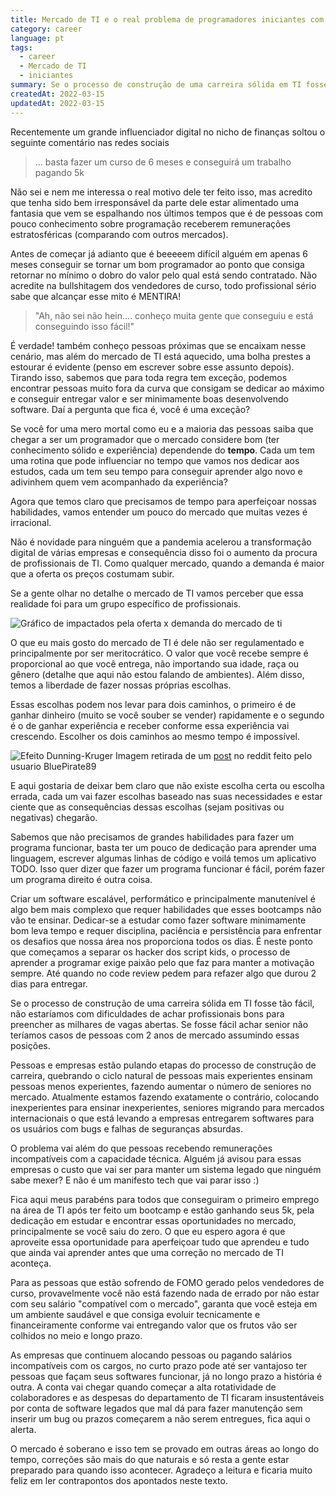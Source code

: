 ```yaml
---
title: Mercado de TI e o real problema de programadores iniciantes com sálarios altos
category: career
language: pt
tags:
  - career
  - Mercado de TI
  - iniciantes
summary: Se o processo de construção de uma carreira sólida em TI fosse tão fácil, não estaríamos com dificuldades de achar bons profissionais.
createdAt: 2022-03-15
updatedAt: 2022-03-15
---
```


Recentemente um grande influenciador digital no nicho de finanças soltou o seguinte comentário nas redes sociais

> ... basta fazer um curso de 6 meses e conseguirá um trabalho pagando 5k

Não sei e nem me interessa o real motivo dele ter feito isso, mas acredito que tenha sido bem irresponsável da parte dele estar alimentado uma fantasia que vem se espalhando nos últimos tempos que é de pessoas com pouco conhecimento sobre programação receberem remunerações estratosféricas (comparando com outros mercados).

Antes de começar já adianto que é beeeeem difícil alguém em apenas 6 meses conseguir se tornar um bom programador ao ponto que consiga retornar no mínimo o dobro do valor pelo qual está sendo contratado. Não acredite na bullshitagem dos vendedores de curso, todo profissional sério sabe que alcançar esse mito é MENTIRA!

> "Ah, não sei não hein.... conheço muita gente que conseguiu e está conseguindo isso fácil!"

É verdade! também conheço pessoas próximas que se encaixam nesse cenário, mas além do mercado de TI está aquecido, uma bolha prestes a estourar é evidente (penso em escrever sobre esse assunto depois). Tirando isso, sabemos que para toda regra tem exceção, podemos encontrar pessoas muito fora da curva que consigam se dedicar ao máximo e conseguir entregar valor e ser minimamente boas desenvolvendo software. Daí a pergunta que fica é, você é uma exceção?

Se você for uma mero mortal como eu e a maioria das pessoas saiba que chegar a ser um programador que o mercado considere bom (ter conhecimento sólido e experiência) dependende do **tempo**. Cada um tem uma rotina que pode influenciar no tempo que vamos nos dedicar aos estudos, cada um tem seu tempo para conseguir aprender algo novo e adivinhem quem vem acompanhado da experiência?

Agora que temos claro que precisamos de tempo para aperfeiçoar nossas habilidades, vamos entender um pouco do mercado que muitas vezes é irracional.

Não é novidade para ninguém que a pandemia acelerou a transformação digital de várias empresas e consequência disso foi o aumento da procura de profissionais de TI. Como qualquer mercado, quando a demanda é maior que a oferta os preços costumam subir.

Se a gente olhar no detalhe o mercado de TI vamos perceber que essa realidade foi para um grupo específico de profissionais.

![Gráfico de impactados pela oferta x demanda do mercado de ti](https://imgur.com/a/pyjzwZK)

O que eu mais gosto do mercado de TI é dele não ser regulamentado e principalmente por ser meritocrático. O valor que você recebe sempre é proporcional ao que você entrega, não importando sua idade, raça ou gênero (detalhe que aqui não estou falando de ambientes). Além disso, temos a liberdade de fazer nossas próprias escolhas.

Essas escolhas podem nos levar para dois caminhos, o primeiro é de ganhar dinheiro (muito se você souber se vender) rapidamente e o segundo é o de ganhar experiência e receber conforme essa experiência vai crescendo. Escolher os dois caminhos ao mesmo tempo é impossível.

![Efeito Dunning-Kruger](https://imgur.com/a/wHPE5mr)
Imagem retirada de um [post](https://www.reddit.com/r/brdev/comments/tazhxr/o_efeito_dunningkruge/) no reddit feito pelo usuario BluePirate89

E aqui gostaria de deixar bem claro que não existe escolha certa ou escolha errada, cada um vai fazer escolhas baseado nas suas necessidades e estar ciente que as consequências dessas escolhas (sejam positivas ou negativas) chegarão.

Sabemos que não precisamos de grandes habilidades para fazer um programa funcionar, basta ter um pouco de dedicação para aprender uma linguagem, escrever algumas linhas de código e voilá temos um aplicativo TODO. Isso quer dizer que fazer um programa funcionar é fácil, porém fazer um programa direito é outra coisa.

Criar um software escalável, performático e principalmente manutenível é algo bem mais complexo que requer habilidades que esses bootcamps não vão te ensinar. Dedicar-se a estudar como fazer software minimamente bom leva tempo e requer disciplina, paciência e persistência para enfrentar os desafios que nossa área nos proporciona todos os dias. É neste ponto que começamos a separar os hacker dos script kids, o processo de aprender a programar exige paixão pelo que faz para manter a motivação sempre. Até quando no code review pedem para refazer algo que durou 2 dias para entregar.

Se o processo de construção de uma carreira sólida em TI fosse tão fácil, não estaríamos com dificuldades de achar profissionais bons para preencher as milhares de vagas abertas. Se fosse fácil achar senior não teríamos casos de pessoas com 2 anos de mercado assumindo essas posições.

Pessoas e empresas estão pulando etapas do processo de construção de carreira, quebrando o ciclo natural de pessoas mais experientes ensinam pessoas menos experientes, fazendo aumentar o número de seniores no mercado. Atualmente estamos fazendo exatamente o contrário, colocando inexperientes para ensinar inexperientes, seniores migrando para mercados internacionais o que está levando a empresas entregarem softwares para os usuários com bugs e falhas de seguranças absurdas.

O problema vai além do que pessoas recebendo remunerações incompatíveis com a capacidade técnica. Alguém já avisou para essas empresas o custo que vai ser para manter um sistema legado que ninguém sabe mexer? E não é um manifesto tech que vai parar isso :)

Fica aqui meus parabéns para todos que conseguiram o primeiro emprego na área de TI após ter feito um bootcamp e estão ganhando seus 5k, pela dedicação em estudar e encontrar essas oportunidades no mercado, principalmente se você saiu do zero. O que eu espero agora é que aproveite essa oportunidade para aperfeiçoar tudo que aprendeu e tudo que ainda vai aprender antes que uma correção no mercado de TI aconteça.

Para as pessoas que estão sofrendo de FOMO gerado pelos vendedores de curso, provavelmente você não está fazendo nada de errado por não estar com seu salário "compatível com o mercado", garanta que você esteja em um ambiente saudável e que consiga evoluir tecnicamente e financeiramente conforme vai entregando valor que os frutos vão ser colhidos no meio e longo prazo.

As empresas que continuem alocando pessoas ou pagando salários incompatíveis com os cargos, no curto prazo pode até ser vantajoso ter pessoas que façam seus softwares funcionar, já no longo prazo a história é outra. A conta vai chegar quando começar a alta rotatividade de colaboradores e as despesas do departamento de TI ficaram insustentáveis por conta de software legados que mal dá para fazer manutenção sem inserir um bug ou prazos começarem a não serem entregues, fica aqui o alerta.

O mercado é soberano e isso tem se provado em outras áreas ao longo do tempo, correções são mais do que naturais e só resta a gente estar preparado para quando isso acontecer. Agradeço a leitura e ficaria muito feliz em ler contrapontos dos apontados neste texto.
